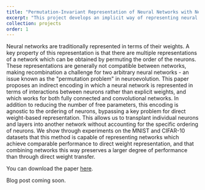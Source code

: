 ```yaml
---
title: "Permutation-Invariant Representation of Neural Networks with Neuron Embeddings"
excerpt: "This project develops an implicit way of representing neural networks to facilitate transplanting of neurons between models. <br/> <img src='/images/neuron_embedding_overview.png'>"
collection: projects
order: 1
---
```


Neural networks are traditionally represented in terms of their weights. A key property of this representation is that there are multiple representations of a network which can be obtained by permuting the order of the neurons. These representations are generally not compatible between networks, making recombination a challenge for two arbitrary neural networks - an issue known as the "permutation problem" in neuroevolution. This paper proposes an indirect encoding in which a neural network is represented in terms of interactions between neurons rather than explicit weights, and which works for both fully connected and convolutional networks. In addition to reducing the number of free parameters, this encoding is agnostic to the ordering of neurons, bypassing a key problem for direct weight-based representation. This allows us to transplant individual neurons and layers into another network without accounting for the specific ordering of neurons. We show through experiments on the MNIST and CIFAR-10 datasets that this method is capable of representing networks which achieve comparable performance to direct weight representation, and that combining networks this way preserves a larger degree of performance than through direct weight transfer.

You can download the paper [here](/files/NeuronEmbedding.pdf).

Blog post coming soon.